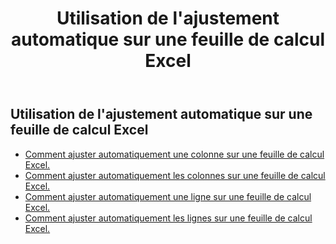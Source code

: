 ﻿---
title:  Utilisation de l'ajustement automatique sur une feuille de calcul Excel
second_title: Aspose.Cells Cloud Documen
linktitle: Autofi
type: docs
url: /fr/worksheets/autofit/
aliases: [/autofit-rows-and-columns-of-worksheet/]
keywords: Autofit rows and columns on an Excel worksheet
description: Aspose.Cells Cloud REST API prend en charge l'ajustement automatique des lignes et des colonnes sur une feuille de calcul Excel. SDK prend en charge les types de langages de développement. Ils incluent Android, C#, Go, Java, NodeJS, Perl, PHP, Python, Ruby et Swift
weight: 20
---
## Utilisation de l'ajustement automatique sur une feuille de calcul Excel

- [Comment ajuster automatiquement une colonne sur une feuille de calcul Excel.](/cells/fr/worksheets/autofit/column/)
- [Comment ajuster automatiquement les colonnes sur une feuille de calcul Excel.](/cells/fr/worksheets/autofit/columns/)
- [Comment ajuster automatiquement une ligne sur une feuille de calcul Excel.](/cells/fr/worksheets/autofit/row/)
- [Comment ajuster automatiquement les lignes sur une feuille de calcul Excel.](/cells/fr/worksheets/autofit/rows/)

